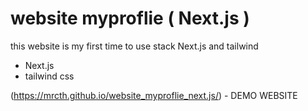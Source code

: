 # website myproflie ( Next.js )

this website is my first time to use stack Next.js and tailwind

- Next.js
- tailwind css


(https://mrcth.github.io/website_myproflie_next.js/) - DEMO WEBSITE 
